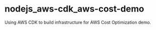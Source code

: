 # nodejs_aws-cdk_aws-cost-demo
Using AWS CDK to build infrastructure for AWS Cost Optimization demo.
